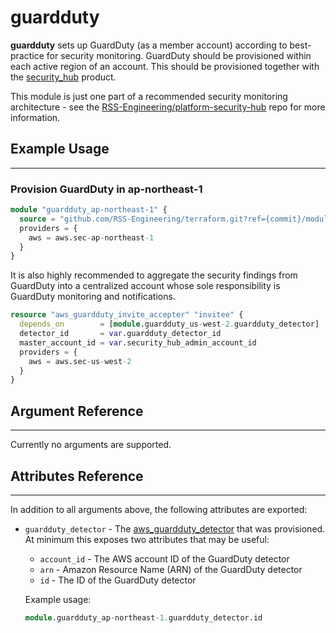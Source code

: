 # guardduty

**guardduty** sets up GuardDuty (as a member account) according to best-practice for security monitoring. GuardDuty should be provisioned within each active region of an account. This should be provisioned together with the [security_hub](./security_hub.md) product.

This module is just one part of a recommended security monitoring architecture - see the [RSS-Engineering/platform-security-hub](https://github.com/RSS-Engineering/platform-security-hub) repo for more information.

## Example Usage

---

### Provision GuardDuty in ap-northeast-1

```terraform
module "guardduty_ap-northeast-1" {
  source = "github.com/RSS-Engineering/terraform.git?ref={commit}/modules/guardduty"
  providers = {
    aws = aws.sec-ap-northeast-1
  }
}
```

It is also highly recommended to aggregate the security findings from GuardDuty into a centralized account whose sole responsibility is GuardDuty monitoring and notifications.

```terraform
resource "aws_guardduty_invite_accepter" "invitee" {
  depends_on        = [module.guardduty_us-west-2.guardduty_detector]
  detector_id       = var.guardduty_detector_id
  master_account_id = var.security_hub_admin_account_id
  providers = {
    aws = aws.sec-us-west-2
  }
}
```

## Argument Reference

---

Currently no arguments are supported.

## Attributes Reference

---

In addition to all arguments above, the following attributes are exported:

- `guardduty_detector` - The [aws_guardduty_detector](https://registry.terraform.io/providers/hashicorp/aws/latest/docs/resources/guardduty_detector) that was provisioned. At minimum this exposes two attributes that may be useful:

  - `account_id` - The AWS account ID of the GuardDuty detector
  - `arn` - Amazon Resource Name (ARN) of the GuardDuty detector
  - `id` - The ID of the GuardDuty detector

  Example usage:

  ```terraform
  module.guardduty_ap-northeast-1.guardduty_detector.id
  ```
